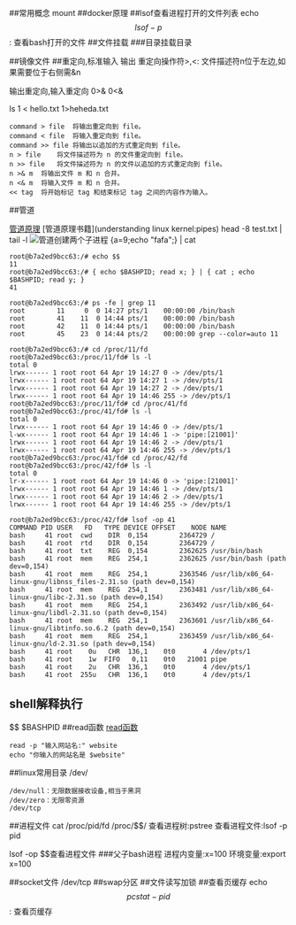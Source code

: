 ##常用概念
mount
##docker原理
##lsof查看进程打开的文件列表
echo $$
lsof -p $$: 查看bash打开的文件
##文件挂载
[](https://www.cnblogs.com/cangqinglang/p/12170828.html#:~:text=%E6%8C%87%E7%9A%84%E5%B0%B1%E6%98%AF%E5%B0%86%E8%AE%BE%E5%A4%87,%E6%A0%91%E5%BD%A2%E7%9B%AE%E5%BD%95%E7%BB%93%E6%9E%84%E4%B8%AD%E3%80%82)
###目录挂载目录

##镜像文件
[](https://baike.baidu.com/item/%E9%95%9C%E5%83%8F/1574)
##重定向,标准输入 输出
重定向操作符>,<: 文件描述符n位于左边,如果需要位于右侧需&n


输出重定向,输入重定向
0>&
0<&

ls 1 < hello.txt 1>heheda.txt
```
command > file	将输出重定向到 file。
command < file	将输入重定向到 file。
command >> file	将输出以追加的方式重定向到 file。
n > file	将文件描述符为 n 的文件重定向到 file。
n >> file	将文件描述符为 n 的文件以追加的方式重定向到 file。
n >& m	将输出文件 m 和 n 合并。
n <& m	将输入文件 m 和 n 合并。
<< tag	将开始标记 tag 和结束标记 tag 之间的内容作为输入。
```
##管道

[管道原理](https://segmentfault.com/a/1190000009528245#:~:text=%E5%9C%A8Linux%E4%B8%AD%EF%BC%8C%E7%AE%A1%E9%81%93%E7%9A%84,%E7%89%A9%E7%90%86%E9%A1%B5%E9%9D%A2%E8%80%8C%E5%AE%9E%E7%8E%B0%E7%9A%84%E3%80%82&text=%E8%BF%99%E6%A0%B7%EF%BC%8C%E7%94%A8%E6%88%B7%E7%A8%8B%E5%BA%8F%E7%9A%84%E7%B3%BB%E7%BB%9F,%E7%AE%A1%E9%81%93%E8%BF%99%E4%B8%80%E7%89%B9%E6%AE%8A%E6%93%8D%E4%BD%9C%E3%80%82)
[管道原理书籍](understanding linux kernel:pipes)
head -8 test.txt | tail -l
![管道创建两个子进程](/Users/chris/workspace/xsource/linux/src/main/java/file/images/管道_3.jpg)
{a=9;echo "fafa";} | cat

```
root@b7a2ed9bcc63:/# echo $$
11
root@b7a2ed9bcc63:/# { echo $BASHPID; read x; } | { cat ; echo $BASHPID; read y; }
41

```
```
root@b7a2ed9bcc63:/# ps -fe | grep 11
root        11     0  0 14:27 pts/1    00:00:00 /bin/bash
root        41    11  0 14:44 pts/1    00:00:00 /bin/bash
root        42    11  0 14:44 pts/1    00:00:00 /bin/bash
root        45    23  0 14:44 pts/2    00:00:00 grep --color=auto 11
```
```
root@b7a2ed9bcc63:/# cd /proc/11/fd
root@b7a2ed9bcc63:/proc/11/fd# ls -l
total 0
lrwx------ 1 root root 64 Apr 19 14:27 0 -> /dev/pts/1
lrwx------ 1 root root 64 Apr 19 14:27 1 -> /dev/pts/1
lrwx------ 1 root root 64 Apr 19 14:27 2 -> /dev/pts/1
lrwx------ 1 root root 64 Apr 19 14:46 255 -> /dev/pts/1
root@b7a2ed9bcc63:/proc/11/fd# cd /proc/41/fd
root@b7a2ed9bcc63:/proc/41/fd# ls -l
total 0
lrwx------ 1 root root 64 Apr 19 14:46 0 -> /dev/pts/1
l-wx------ 1 root root 64 Apr 19 14:46 1 -> 'pipe:[21001]'
lrwx------ 1 root root 64 Apr 19 14:46 2 -> /dev/pts/1
lrwx------ 1 root root 64 Apr 19 14:46 255 -> /dev/pts/1
root@b7a2ed9bcc63:/proc/41/fd# cd /proc/42/fd
root@b7a2ed9bcc63:/proc/42/fd# ls -l
total 0
lr-x------ 1 root root 64 Apr 19 14:46 0 -> 'pipe:[21001]'
lrwx------ 1 root root 64 Apr 19 14:46 1 -> /dev/pts/1
lrwx------ 1 root root 64 Apr 19 14:46 2 -> /dev/pts/1
lrwx------ 1 root root 64 Apr 19 14:46 255 -> /dev/pts/1

```
```
root@b7a2ed9bcc63:/proc/42/fd# lsof -op 41
COMMAND PID USER   FD   TYPE DEVICE OFFSET    NODE NAME
bash     41 root  cwd    DIR  0,154        2364729 /
bash     41 root  rtd    DIR  0,154        2364729 /
bash     41 root  txt    REG  0,154        2362625 /usr/bin/bash
bash     41 root  mem    REG  254,1        2362625 /usr/bin/bash (path dev=0,154)
bash     41 root  mem    REG  254,1        2363546 /usr/lib/x86_64-linux-gnu/libnss_files-2.31.so (path dev=0,154)
bash     41 root  mem    REG  254,1        2363481 /usr/lib/x86_64-linux-gnu/libc-2.31.so (path dev=0,154)
bash     41 root  mem    REG  254,1        2363492 /usr/lib/x86_64-linux-gnu/libdl-2.31.so (path dev=0,154)
bash     41 root  mem    REG  254,1        2363601 /usr/lib/x86_64-linux-gnu/libtinfo.so.6.2 (path dev=0,154)
bash     41 root  mem    REG  254,1        2363459 /usr/lib/x86_64-linux-gnu/ld-2.31.so (path dev=0,154)
bash     41 root    0u   CHR  136,1    0t0       4 /dev/pts/1
bash     41 root    1w  FIFO   0,11    0t0   21001 pipe
bash     41 root    2u   CHR  136,1    0t0       4 /dev/pts/1
bash     41 root  255u   CHR  136,1    0t0       4 /dev/pts/1

```

## shell解释执行
$$
$BASHPID
##read函数
[read函数](https://www.runoob.com/linux/linux-comm-read.html)
```
read -p "输入网站名:" website
echo "你输入的网站名是 $website" 
```
##linux常用目录
[](https://www.cnblogs.com/sdu20112013/p/11313585.html)
/dev/
```
/dev/null：无限数据接收设备,相当于黑洞
/dev/zero：无限零资源
/dev/tcp
```
##进程文件
cat /proc/pid/fd
/proc/$$/
查看进程树:pstree
查看进程文件:lsof -p pid

lsof -op $$查看进程文件
###父子bash进程
进程内变量:x=100
环境变量:export x=100

##socket文件
/dev/tcp
##swap分区
##文件读写加锁
##查看页缓存
echo $$
pcstat -pid $$: 查看页缓存
